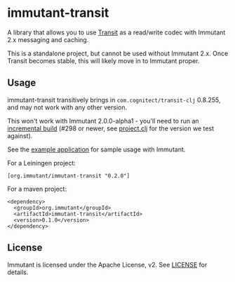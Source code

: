 # immutant-transit

A library that allows you to use
[Transit](https://github.com/cognitect/transit-format) as a read/write
codec with Immutant 2.x messaging and caching.

This is a standalone project, but cannot be used without
Immutant 2.x. Once Transit becomes stable, this will likely move in to
Immutant proper.

## Usage

immutant-transit transitively brings in
`com.cognitect/transit-clj` 0.8.255, and may not work with any other
version.

This won't work with Immutant 2.0.0-alpha1 - you'll need to run an
[incremental build](http://immutant.org/builds/2x/) (#298 or newer,
see [project.clj](project.clj) for the version we test against).

See the [example application](example-app/README.md) for sample usage
with Immutant.

For a Leiningen project:

    [org.immutant/immutant-transit "0.2.0"]

For a maven project:

    <dependency>
      <groupId>org.immutant</groupId>
      <artifactId>immutant-transit</artifactId>
      <version>0.1.0</version>
    </dependency>

## License

Immutant is licensed under the Apache License, v2. See
[LICENSE](LICENSE) for details.
